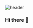 ![header](https://capsule-render.vercel.app/api?type=Waving&color=auto&height=300&section=header&text=YouSeungWoo&fontSize=90)

### Hi there 👋

<!--
**swyou1123/swyou1123** is a ✨ _special_ ✨ repository because its `README.md` (this file) appears on your GitHub profile.


Here are some ideas to get you started:

- 🔭 I’m currently working on ...
- 🌱 I’m currently learning ...
- 👯 I’m looking to collaborate on ...
- 🤔 I’m looking for help with ...
- 💬 Ask me about ...
- 📫 How to reach me: ...
- 😄 Pronouns: ...
- ⚡ Fun fact: ...
-->
